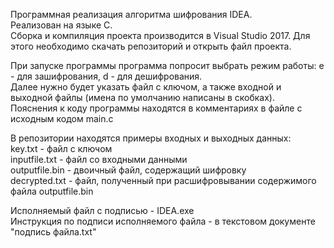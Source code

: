 Программная реализация алгоритма шифрования IDEA.  
Реализован на языке C.  
Сборка и компиляция проекта производится в Visual Studio 2017. Для этого необходимо скачать репозиторий и открыть файл проекта.  
  
При запуске программы программа попросит выбрать режим работы: e - для зашифрования, d - для дешифрования.  
Далее нужно будет указать файл с ключом, а также входной и выходной файлы (имена по умолчанию написаны в скобках).  
Пояснения к коду программы находятся в комментариях в файле с исходным кодом main.c  
  
В репозитории находятся примеры входных и выходных данных:  
key.txt - файл с ключом  
inputfile.txt - файл со входными данными  
outputfile.bin - двоичный файл, содержащий шифровку  
decrypted.txt - файл, полученный при расшифровывании содержимого файла outputfile.bin
  
Исполняемый файл с подписью - IDEA.exe  
Инструкция по подписи исполняемого файла - в текстовом документе "подпись файла.txt"
